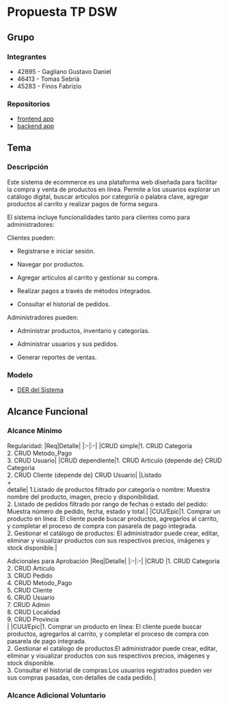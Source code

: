 # Propuesta TP DSW

## Grupo
### Integrantes
* 42895 - Gagliano Gustavo Daniel
* 46413 - Tomas Sebriá
* 45283 - Finos Fabrizio

### Repositorios
* [frontend app](https://github.com/daniel-gagliano/DSW-305-FrontEnd--Gagliano-Sebri-FinosDSW-305---Gagliano-Sebria-Finos)
* [backend app](https://github.com/daniel-gagliano/DSW-305-BackEnd--Gagliano-Sebri-FinosDSW-305---Gagliano-Sebria-Finos)


## Tema
### Descripción
Este sistema de ecommerce es una plataforma web diseñada para facilitar la compra y venta de productos en línea. Permite a los usuarios explorar un catálogo digital, buscar artículos por categoría o palabra clave, agregar productos al carrito y realizar pagos de forma segura.

El sistema incluye funcionalidades tanto para clientes como para administradores:

Clientes pueden:

* Registrarse e iniciar sesión.

* Navegar por productos.

* Agregar artículos al carrito y gestionar su compra.

* Realizar pagos a través de métodos integrados.

* Consultar el historial de pedidos.

Administradores pueden:

* Administrar productos, inventario y categorías.

* Administrar usuarios y sus pedidos.

* Generar reportes de ventas.

### Modelo
* [DER del Sistema](https://drive.google.com/file/d/1BZQoahF2bSY6CTUdq1yX23VDhRBcwiT6/view?usp=drive_link)

## Alcance Funcional 

### Alcance Mínimo

Regularidad:
|Req|Detalle|
|:-|:-|
|CRUD simple|1. CRUD Categoria<br>2. CRUD Metodo_Pago<br>3. CRUD Usuario|
|CRUD dependiente|1. CRUD Articulo {depende de} CRUD Categoria<br>2. CRUD Cliente {depende de} CRUD Usuario|
|Listado<br>+<br>detalle| 1.Listado de productos filtrado por categoría o nombre: Muestra nombre del producto, imagen, precio y disponibilidad.<br>2. Listado de pedidos filtrado por rango de fechas o estado del pedido: Muestra número de pedido, fecha, estado y total.|
|CUU/Epic|1. Comprar un producto en línea: El cliente puede buscar productos, agregarlos al carrito, y completar el proceso de compra con pasarela de pago integrada.<br>2. Gestionar el catálogo de productos: El administrador puede crear, editar, eliminar y visualizar productos con sus respectivos precios, imágenes y stock disponible.|


Adicionales para Aprobación
|Req|Detalle|
|:-|:-|
|CRUD |1. CRUD Categoria<br>2. CRUD Articulo<br>3. CRUD Pedido<br>4. CRUD Metodo_Pago<br>5. CRUD Cliente<br>6. CRUD Usuario<br>7. CRUD Admin<br>8. CRUD Localidad<br>9. CRUD Provincia<br>|
|CUU/Epic|1. Comprar un producto en línea: El cliente puede buscar productos, agregarlos al carrito, y completar el proceso de compra con pasarela de pago integrada.<br>2. Gestionar el catálogo de productos:El administrador puede crear, editar, eliminar y visualizar productos con sus respectivos precios, imágenes y stock disponible.<br>3. Consultar el historial de compras:Los usuarios registrados pueden ver sus compras pasadas, con detalles de cada pedido.|


### Alcance Adicional Voluntario


